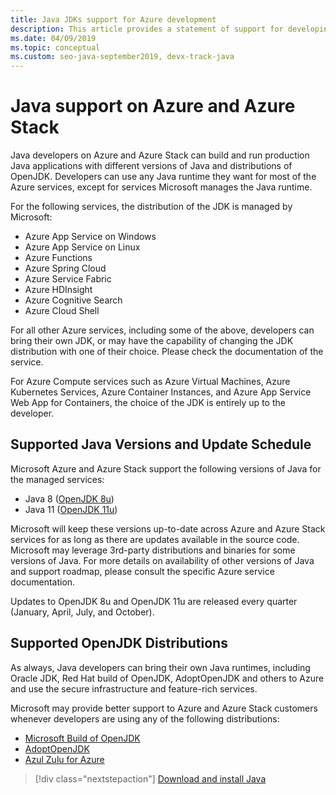 ```yaml
---
title: Java JDKs support for Azure development
description: This article provides a statement of support for developing and running Java applications on Azure and Azure Stack.
ms.date: 04/09/2019
ms.topic: conceptual
ms.custom: seo-java-september2019, devx-track-java
---
```


# Java support on Azure and Azure Stack

Java developers on Azure and Azure Stack can build and run production Java applications with different versions of Java and distributions of OpenJDK. Developers can use any Java runtime they want for most of the Azure services, except for services Microsoft manages the Java runtime. 

For the following services, the distribution of the JDK is managed by Microsoft:

* Azure App Service on Windows
* Azure App Service on Linux
* Azure Functions
* Azure Spring Cloud
* Azure Service Fabric
* Azure HDInsight
* Azure Cognitive Search
* Azure Cloud Shell

For all other Azure services, including some of the above, developers can bring their own JDK, or may have the capability of changing the JDK distribution with one of their choice. Please check the documentation of the service. 

For Azure Compute services such as Azure Virtual Machines, Azure Kubernetes Services, Azure Container Instances, and Azure App Service Web App for Containers, the choice of the JDK is entirely up to the developer.

## Supported Java Versions and Update Schedule

Microsoft Azure and Azure Stack support the following versions of Java for the managed services:

* Java 8 ([OpenJDK 8u](https://wiki.openjdk.java.net/display/jdk8u)) 
* Java 11 ([OpenJDK 11u](https://wiki.openjdk.java.net/display/JDKUpdates/JDK11u))

Microsoft will keep these versions up-to-date across Azure and Azure Stack services for as long as there are updates available in the source code. Microsoft may leverage 3rd-party distributions and binaries for some versions of Java. For more details on availability of other versions of Java and support roadmap, please consult the specific Azure service documentation.

Updates to OpenJDK 8u and OpenJDK 11u are released every quarter (January, April, July, and October).

## Supported OpenJDK Distributions

As always, Java developers can bring their own Java runtimes, including Oracle JDK, Red Hat build of OpenJDK, AdoptOpenJDK and others to Azure and use the secure infrastructure and feature-rich services. 

Microsoft may provide better support to Azure and Azure Stack customers whenever developers are using any of the following distributions:

* [Microsoft Build of OpenJDK](https://www.microsoft.com/openjdk)
* [AdoptOpenJDK](https://www.adoptopenjdk.net)
* [Azul Zulu for Azure](https://www.azul.com/downloads/azure-only/zulu/)

> [!div class="nextstepaction"]
> [Download and install Java](java-jdk-install.md)

